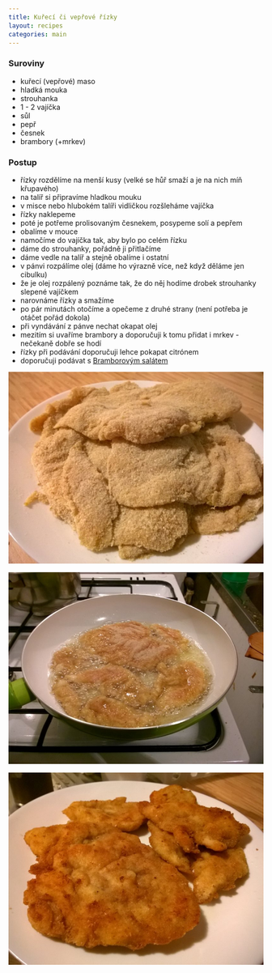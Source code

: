 ```yaml
---
title: Kuřecí či vepřové řízky
layout: recipes
categories: main
---
```


### Suroviny
- kuřecí (vepřové) maso
- hladká mouka
- strouhanka
- 1 - 2 vajíčka
- sůl
- pepř
- česnek
- brambory (+mrkev)

### Postup
- řízky rozdělíme na menší kusy (velké se hůř smaží a je na nich míň křupavého)
- na talíř si připravíme hladkou mouku
- v misce nebo hlubokém talíři vidličkou rozšleháme vajíčka
- řízky naklepeme
- poté je potřeme prolisovaným česnekem, posypeme solí a pepřem
- obalíme v mouce
- namočíme do vajíčka tak, aby bylo po celém řízku
- dáme do strouhanky, pořádně ji přitlačíme
- dáme vedle na talíř a stejně obalíme i ostatní
- v pánvi rozpálíme olej (dáme ho výrazně více, než když děláme jen cibulku)
- že je olej rozpálený poznáme tak, že do něj hodíme drobek strouhanky slepené vajíčkem
- narovnáme řízky a smažíme
- po pár minutách otočíme a opečeme z druhé strany (není potřeba je otáčet pořád dokola)
- při vyndávání z pánve nechat okapat olej
- mezitím si uvaříme brambory a doporučuji k tomu přidat i mrkev - nečekaně dobře se hodí
- řízky při podávání doporučuji lehce pokapat citrónem
- doporučuji podávat s [Bramborovým salátem](/bramborovy-salat/)

![Obaleno](/fotky/rizky-1.jpg)

![Smažíme](/fotky/rizky-2.jpg)

![Hotovo](/fotky/rizky-3.jpg)
